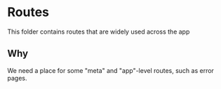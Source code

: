 # Routes

This folder contains routes that are widely used across the app

## Why

We need a place for some "meta" and "app"-level routes, such as error pages.
